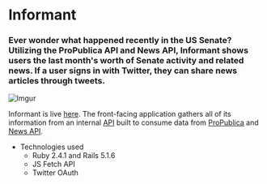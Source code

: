 # Informant
### Ever wonder what happened recently in the US Senate? Utilizing the ProPublica API and News API, Informant shows users the last month's worth of Senate activity and related news. If a user signs in with Twitter, they can share news articles through tweets.
![Imgur](https://i.imgur.com/T4CpGDI.png)

Informant is live [here](https://us-informant.herokuapp.com/).
The front-facing application gathers all of its information from an internal [API](https://github.com/jtrtj/informant-senate-api) built to consume data from [ProPublica](https://www.propublica.org/) and [News API](https://newsapi.org/).
* Technologies used
  * Ruby 2.4.1 and Rails 5.1.6
  * JS Fetch API
  * Twitter OAuth
